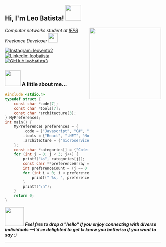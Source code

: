 <h2> Hi, I'm Leo Batista! <img src="https://media.giphy.com/media/v1.Y2lkPTc5MGI3NjExbjdsN3J2dHk0N3c0cWs0MjAwOWI0amlhOWIzNzJpcmV0aThlaHZxbyZlcD12MV9pbnRlcm5hbF9naWZfYnlfaWQmY3Q9cw/G4s3kCibtD4mmtEjmV/giphy.gif" width="50"></h2>
<img align='right' src="https://media.giphy.com/media/ZFiBmGVClrgxt02N9X/giphy.gif" width="230">
<p><em>Computer networks student at <a href="https://www.ifpb.edu.br/">IFPB</a></br>Freelance Developer <a href=""></a><img src="https://media.giphy.com/media/WUlplcMpOCEmTGBtBW/giphy.gif" width="30"> 
</em></p>

[![Instagram: leovento2](https://img.shields.io/badge/leobatista-E4405F?style=for-the-badge&logo=instagram&logoColor=white)](https://www.instagram.com/leovento2/)
[![Linkedin: leobatista](https://img.shields.io/badge/leo%20batista-0077B5?style=for-the-badge&logo=linkedin&logoColor=white)](https://www.linkedin.com/in/leo-batista-a3a208206/)
[![GitHub leobatista3](https://img.shields.io/badge/portfolio-000000?style=for-the-badge&logo=About.me&logoColor=white)](https://leobatista3.github.io/)


### <img src="https://media.giphy.com/media/jncITDpcZNg94j74aS/giphy.gif" width="50"> A little about me...  

```C
#include <stdio.h>
typedef struct {
    const char *code[7];
    const char *tools[7];
    const char *architecture[3];
} MyPreferences;
int main() {
    MyPreferences preferences = {
        .code = {"Javascript", "C#", "SQL", "Kotlin", "Ruby", "Python", "Java"},
        .tools = {"React", ".NET", "Node", "PostgreSQL", "Insomnia", "Jest", "Docker"},
        .architecture = {"microservices", "event-driven", "design system pattern"}
    };
    const char *categories[] = {"Code:", "Tools:", "Architecture:"};
    for (int j = 0; j < 3; j++) {
        printf("%s", categories[j]);
        const char **preferenceArray = (j == 0) ? preferences.code : (j == 1) ? preferences.tools : preferences.architecture;
        int preferenceCount = (j == 0 || j == 1) ? 7 : 3;
        for (int i = 0; i < preferenceCount; i++) {
            printf(" %s, ", preferenceArray[i]);
        }
        printf("\n");
    }
    return 0;
}
```

<img src="https://media.giphy.com/media/ixzf0b27REcINaconp/giphy.gif" width="60"> <em><b>Feel free to drop a "hello" if you enjoy connecting with diverse individuals</b><b> —I'd be delighted to get to know you better!so if you want to say</b> :)</em>



---
